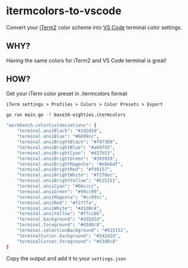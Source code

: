 # itermcolors-to-vscode

Convert your [iTerm2](http://iterm2.com) color scheme into [VS Code](https://code.visualstudio.com) terminal color settings.

## WHY?

Having the same colors for iTerm2 and VS Code terminal is great!

## HOW?

Get your iTerm color preset in .itermcolors format

`iTerm settings > Profiles > Colors > Color Presets > Export`


```bash
go run main.go -f base16-eighties.itermcolors

"workbench.colorCustomizations": {
    "terminal.ansiBlack": "#2d2d2d",
    "terminal.ansiBlue": "#6699cc",
    "terminal.ansiBrightBlack": "#747369",
    "terminal.ansiBrightBlue": "#a09f93",
    "terminal.ansiBrightCyan": "#d27b53",
    "terminal.ansiBrightGreen": "#393939",
    "terminal.ansiBrightMagenta": "#e8e6df",
    "terminal.ansiBrightRed": "#f99157",
    "terminal.ansiBrightWhite": "#f2f0ec",
    "terminal.ansiBrightYellow": "#515151",
    "terminal.ansiCyan": "#66cccc",
    "terminal.ansiGreen": "#99cc99",
    "terminal.ansiMagenta": "#cc99cc",
    "terminal.ansiRed": "#f2777a",
    "terminal.ansiWhite": "#d3d0c8",
    "terminal.ansiYellow": "#ffcc66",
    "terminal.background": "#2d2d2d",
    "terminal.foreground": "#d3d0c8",
    "terminal.selectionBackground": "#515151",
    "terminalCursor.background": "#2d2d2d",
    "terminalCursor.foreground": "#d3d0c8"
}
```

Copy the output and add it to your `settings.json`
